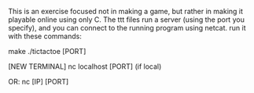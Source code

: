 This is an exercise focused not in making a game, but rather in making it playable online using only C.
The ttt files run a server (using the port you specify), and you can connect to the running program using netcat.
run it with these commands:

make
./tictactoe [PORT]

[NEW TERMINAL]
nc localhost [PORT] (if local)


OR: nc [IP] [PORT]
